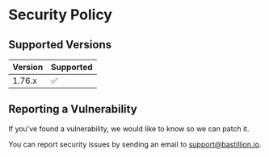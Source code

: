 # Security Policy

## Supported Versions

| Version | Supported          |
| ------- | ------------------ |
| 1.76.x  | :white_check_mark: |

## Reporting a Vulnerability

If you’ve found a vulnerability, we would like to know so we can patch it.

You can report security issues by sending an email to support@bastillion.io.
